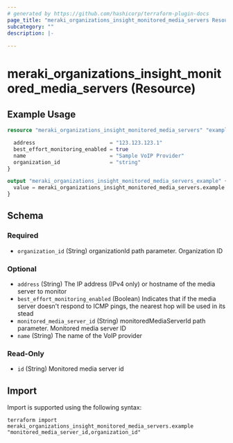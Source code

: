 ```yaml
---
# generated by https://github.com/hashicorp/terraform-plugin-docs
page_title: "meraki_organizations_insight_monitored_media_servers Resource - terraform-provider-meraki"
subcategory: ""
description: |-
  
---
```


# meraki_organizations_insight_monitored_media_servers (Resource)



## Example Usage

```terraform
resource "meraki_organizations_insight_monitored_media_servers" "example" {

  address                        = "123.123.123.1"
  best_effort_monitoring_enabled = true
  name                           = "Sample VoIP Provider"
  organization_id                = "string"
}

output "meraki_organizations_insight_monitored_media_servers_example" {
  value = meraki_organizations_insight_monitored_media_servers.example
}
```

<!-- schema generated by tfplugindocs -->
## Schema

### Required

- `organization_id` (String) organizationId path parameter. Organization ID

### Optional

- `address` (String) The IP address (IPv4 only) or hostname of the media server to monitor
- `best_effort_monitoring_enabled` (Boolean) Indicates that if the media server doesn't respond to ICMP pings, the nearest hop will be used in its stead
- `monitored_media_server_id` (String) monitoredMediaServerId path parameter. Monitored media server ID
- `name` (String) The name of the VoIP provider

### Read-Only

- `id` (String) Monitored media server id

## Import

Import is supported using the following syntax:

```shell
terraform import meraki_organizations_insight_monitored_media_servers.example "monitored_media_server_id,organization_id"
```
